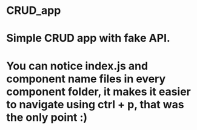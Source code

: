 # CRUD_app



# Simple CRUD app with fake API.
# You can notice index.js and component name files in every component folder, it makes it easier to navigate using ctrl + p, that was the only point :)
